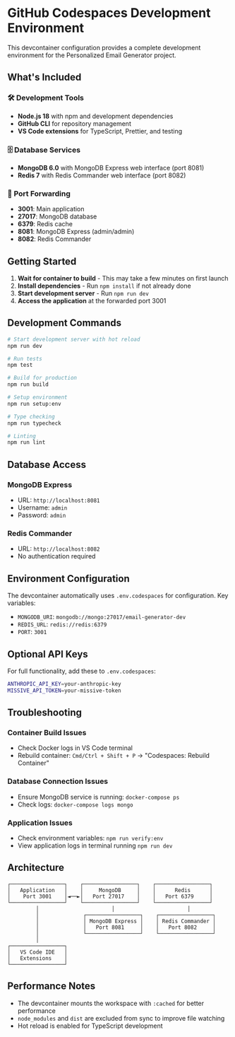 # GitHub Codespaces Development Environment

This devcontainer configuration provides a complete development environment for the Personalized Email Generator project.

## What's Included

### 🛠️ Development Tools
- **Node.js 18** with npm and development dependencies
- **GitHub CLI** for repository management
- **VS Code extensions** for TypeScript, Prettier, and testing

### 🗄️ Database Services
- **MongoDB 6.0** with MongoDB Express web interface (port 8081)
- **Redis 7** with Redis Commander web interface (port 8082)

### 🔌 Port Forwarding
- **3001**: Main application
- **27017**: MongoDB database
- **6379**: Redis cache
- **8081**: MongoDB Express (admin/admin)
- **8082**: Redis Commander

## Getting Started

1. **Wait for container to build** - This may take a few minutes on first launch
2. **Install dependencies** - Run `npm install` if not already done
3. **Start development server** - Run `npm run dev`
4. **Access the application** at the forwarded port 3001

## Development Commands

```bash
# Start development server with hot reload
npm run dev

# Run tests
npm test

# Build for production
npm run build

# Setup environment
npm run setup:env

# Type checking
npm run typecheck

# Linting
npm run lint
```

## Database Access

### MongoDB Express
- URL: `http://localhost:8081`
- Username: `admin`
- Password: `admin`

### Redis Commander  
- URL: `http://localhost:8082`
- No authentication required

## Environment Configuration

The devcontainer automatically uses `.env.codespaces` for configuration. Key variables:

- `MONGODB_URI`: `mongodb://mongo:27017/email-generator-dev`
- `REDIS_URL`: `redis://redis:6379`  
- `PORT`: `3001`

## Optional API Keys

For full functionality, add these to `.env.codespaces`:

```bash
ANTHROPIC_API_KEY=your-anthropic-key
MISSIVE_API_TOKEN=your-missive-token
```

## Troubleshooting

### Container Build Issues
- Check Docker logs in VS Code terminal
- Rebuild container: `Cmd/Ctrl + Shift + P` → "Codespaces: Rebuild Container"

### Database Connection Issues
- Ensure MongoDB service is running: `docker-compose ps`
- Check logs: `docker-compose logs mongo`

### Application Issues
- Check environment variables: `npm run verify:env`
- View application logs in terminal running `npm run dev`

## Architecture

```
┌─────────────────┐    ┌─────────────────┐    ┌─────────────────┐
│   Application   │    │     MongoDB     │    │      Redis      │
│    Port 3001    │◄──►│   Port 27017    │    │   Port 6379     │
└─────────────────┘    └─────────────────┘    └─────────────────┘
         │                       │                       │
         │              ┌─────────────────┐    ┌─────────────────┐
         │              │ MongoDB Express │    │ Redis Commander │
         │              │   Port 8081     │    │   Port 8082     │
         │              └─────────────────┘    └─────────────────┘
         │
┌─────────────────┐
│   VS Code IDE   │
│   Extensions    │
└─────────────────┘
```

## Performance Notes

- The devcontainer mounts the workspace with `:cached` for better performance
- `node_modules` and `dist` are excluded from sync to improve file watching
- Hot reload is enabled for TypeScript development